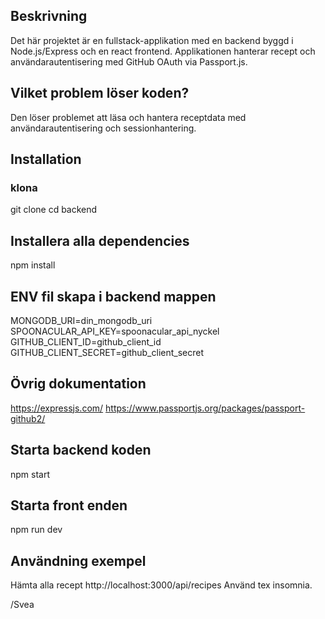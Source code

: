 ## Beskrivning
Det här projektet är en fullstack-applikation med en backend byggd i Node.js/Express och en react frontend. Applikationen hanterar recept och användarautentisering med GitHub OAuth via Passport.js.

## Vilket problem löser koden?
Den löser problemet att läsa och hantera receptdata med användarautentisering och sessionhantering.

## Installation

### klona
git clone 
cd backend

## Installera alla dependencies
npm install

## ENV fil skapa i backend mappen
MONGODB_URI=din_mongodb_uri
SPOONACULAR_API_KEY=spoonacular_api_nyckel
GITHUB_CLIENT_ID=github_client_id
GITHUB_CLIENT_SECRET=github_client_secret

## Övrig dokumentation
https://expressjs.com/
https://www.passportjs.org/packages/passport-github2/

## Starta backend koden 
npm start

## Starta front enden
npm run dev

## Användning exempel
Hämta alla recept http://localhost:3000/api/recipes
Använd tex insomnia.

/Svea
